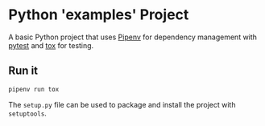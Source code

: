 # Python 'examples' Project

A basic Python project that uses
[Pipenv](https://pipenv.kennethreitz.org/en/latest/) for dependency
management with [pytest](https://pytest.org/en/latest/) and
[tox](https://tox.readthedocs.io/en/latest/) for testing.

## Run it

```bash
pipenv run tox
```

The `setup.py` file can be used to package and install the project with
`setuptools`.

